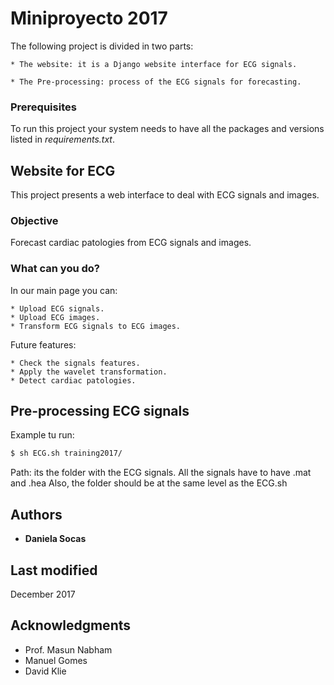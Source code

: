 # Miniproyecto 2017

The following project is divided in two parts: 

    * The website: it is a Django website interface for ECG signals.

    * The Pre-processing: process of the ECG signals for forecasting.  

### Prerequisites

To run this project your system needs to have all the packages and versions listed in *requirements.txt*.

## Website for ECG 

This project presents a web interface to deal with ECG signals and images. 

### Objective

Forecast cardiac patologies from ECG signals and images. 

### What can you do?

In our main page you can:

    * Upload ECG signals.
    * Upload ECG images. 
    * Transform ECG signals to ECG images.
    
Future features:

    * Check the signals features.
    * Apply the wavelet transformation. 
    * Detect cardiac patologies.

## Pre-processing ECG signals 
Example tu run: 
```bash
$ sh ECG.sh training2017/ 
```

Path: its the folder with the ECG signals. All the signals have to have .mat and .hea
Also, the folder should be at the same level as the ECG.sh 

## Authors 

*   **Daniela Socas** 

## Last modified

December 2017

## Acknowledgments
*   Prof. Masun Nabham
*   Manuel Gomes
*   David Klie